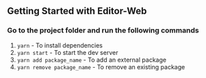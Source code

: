 ## Getting Started with Editor-Web 
### Go to the project folder and run the following commands
1. `yarn` - To install dependencies
2. `yarn start` - To start the dev server
3. `yarn add package_name` - To add an external package
4. `yarn remove package_name` - To remove an existing package
